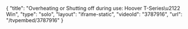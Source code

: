 {
    "title": "Overheating or Shutting off during use: Hoover T-Series\u2122 Win",
    "type": "solo",
    "layout": "iframe-static",
    "videoId": "3787916",
    "url": "\/tvpembed\/3787916"
}